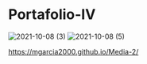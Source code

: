 # Portafolio-IV



![2021-10-08 (3)](https://user-images.githubusercontent.com/79670236/136601361-6eacff2f-9f25-4b4d-b29a-7d220d5a6556.png)
![2021-10-08 (5)](https://user-images.githubusercontent.com/79670236/136602557-e2e7a296-1e41-4ce2-b5fb-27be25b09a9b.png)

https://mgarcia2000.github.io/Media-2/
